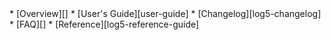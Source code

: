 <div id="navigation">
* [Overview][]
* [User's Guide][user-guide]
* [Changelog][log5-changelog]
* [FAQ][]
* [Reference][log5-reference-guide]
</div>
